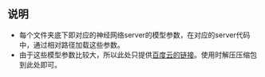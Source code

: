 ## 说明
* 每个文件夹底下即对应的神经网络server的模型参数，在对应的server代码中，通过相对路径加载这些参数。
* 由于这些模型参数比较大，所以此处只提供[百度云的链接](https://pan.baidu.com/s/1BGXgUZXmQ7MxESlyr4I2Dg)。使用时解压压缩包到此处即可。